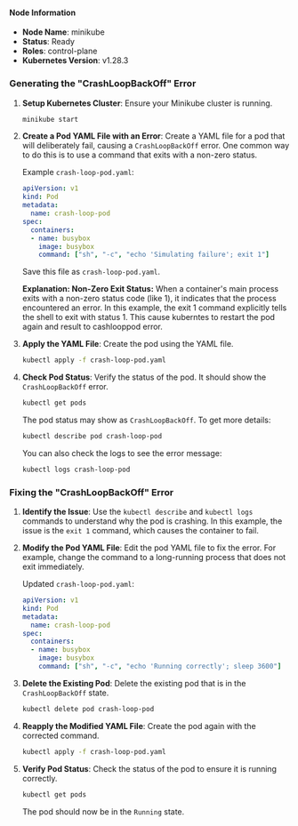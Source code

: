 #### Node Information
- **Node Name**: minikube
- **Status**: Ready
- **Roles**: control-plane
- **Kubernetes Version**: v1.28.3

### Generating the "CrashLoopBackOff" Error

1. **Setup Kubernetes Cluster**:
   Ensure your Minikube cluster is running.

   ```bash
   minikube start
   ```

2. **Create a Pod YAML File with an Error**:
   Create a YAML file for a pod that will deliberately fail, causing a `CrashLoopBackOff` error. One common way to do this is to use a command that exits with a non-zero status.

   Example `crash-loop-pod.yaml`:

   ```yaml
   apiVersion: v1
   kind: Pod
   metadata:
     name: crash-loop-pod
   spec:
     containers:
     - name: busybox
       image: busybox
       command: ["sh", "-c", "echo 'Simulating failure'; exit 1"]
   ```

   Save this file as `crash-loop-pod.yaml`.
   
   **Explanation: Non-Zero Exit Status:**
   When a container's main process exits with a non-zero status code (like 1), it indicates that the process encountered an error. In this example, the exit 1 command explicitly tells the shell to exit with status 1. This cause kuberntes to restart the pod again and result to cashlooppod error.

3. **Apply the YAML File**:
   Create the pod using the YAML file.

   ```bash
   kubectl apply -f crash-loop-pod.yaml
   ```

4. **Check Pod Status**:
   Verify the status of the pod. It should show the `CrashLoopBackOff` error.

   ```bash
   kubectl get pods
   ```

   The pod status may show as `CrashLoopBackOff`. To get more details:

   ```bash
   kubectl describe pod crash-loop-pod
   ```

   You can also check the logs to see the error message:

   ```bash
   kubectl logs crash-loop-pod
   ```

### Fixing the "CrashLoopBackOff" Error

1. **Identify the Issue**:
   Use the `kubectl describe` and `kubectl logs` commands to understand why the pod is crashing. In this example, the issue is the `exit 1` command, which causes the container to fail.

2. **Modify the Pod YAML File**:
   Edit the pod YAML file to fix the error. For example, change the command to a long-running process that does not exit immediately.

   Updated `crash-loop-pod.yaml`:

   ```yaml
   apiVersion: v1
   kind: Pod
   metadata:
     name: crash-loop-pod
   spec:
     containers:
     - name: busybox
       image: busybox
       command: ["sh", "-c", "echo 'Running correctly'; sleep 3600"]
   ```

3. **Delete the Existing Pod**:
   Delete the existing pod that is in the `CrashLoopBackOff` state.

   ```bash
   kubectl delete pod crash-loop-pod
   ```

4. **Reapply the Modified YAML File**:
   Create the pod again with the corrected command.

   ```bash
   kubectl apply -f crash-loop-pod.yaml
   ```

5. **Verify Pod Status**:
   Check the status of the pod to ensure it is running correctly.

   ```bash
   kubectl get pods
   ```
   The pod should now be in the `Running` state.
